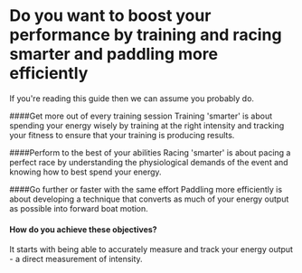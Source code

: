 # Do you want to boost your performance by training and racing smarter and paddling more efficiently

If you're reading this guide then we can assume you probably do.

####Get more out of every training session
Training 'smarter' is about spending your energy wisely by training at the right intensity and tracking your fitness to ensure that your training is producing results.

####Perform to the best of your abilities
Racing 'smarter' is about pacing a perfect race by understanding the physiological demands of the event and knowing how to best spend your energy.

####Go further or faster with the same effort
Paddling more efficiently is about developing a technique that converts as much of your energy output as possible into forward boat motion.

#### How do you achieve these objectives?
It starts with being able to accurately measure and track your energy output - a direct measurement of intensity.